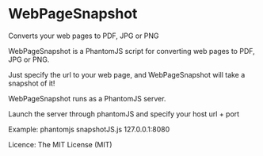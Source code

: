 WebPageSnapshot
==========

Converts your web pages to PDF, JPG or PNG

WebPageSnapshot is a PhantomJS script for converting web pages to PDF, JPG or PNG.


Just specify the url to your web page, and WebPageSnapshot will take a snapshot of it!

WebPageSnapshot runs as a PhantomJS server. 

Launch the server through phantomJS and specify your host url + port


Example:
phantomjs snapshotJS.js 127.0.0.1:8080


Licence: The MIT License (MIT)
